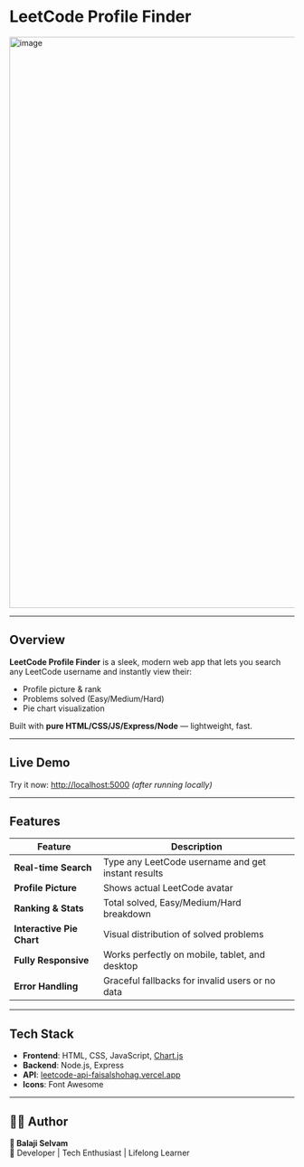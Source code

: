 # LeetCode Profile Finder

<img width="1915" height="1010" alt="image" src="https://github.com/user-attachments/assets/89f6e0b5-3ecd-4b92-bd6f-9ecfd91be64f" />


---

## Overview

**LeetCode Profile Finder** is a sleek, modern web app that lets you search any LeetCode username and instantly view their:

- Profile picture & rank
- Problems solved (Easy/Medium/Hard)
- Pie chart visualization


Built with  **pure HTML/CSS/JS/Express/Node** — lightweight, fast.

---

## Live Demo

Try it now: [http://localhost:5000](http://localhost:5000) *(after running locally)*

---

## Features

| Feature | Description |
|--------|-------------|
| **Real-time Search** | Type any LeetCode username and get instant results |
| **Profile Picture** | Shows actual LeetCode avatar |
| **Ranking & Stats** | Total solved, Easy/Medium/Hard breakdown |
| **Interactive Pie Chart** | Visual distribution of solved problems |
| **Fully Responsive** | Works perfectly on mobile, tablet, and desktop |
| **Error Handling** | Graceful fallbacks for invalid users or no data |

---

## Tech Stack

- **Frontend**: HTML, CSS, JavaScript, [Chart.js](https://www.chartjs.org)
- **Backend**: Node.js, Express
- **API**: [leetcode-api-faisalshohag.vercel.app](https://leetcode-api-faisalshohag.vercel.app)
- **Icons**: Font Awesome

---

## 🧑‍💻 Author

**👋 Balaji Selvam**  
📍 Developer | Tech Enthusiast | Lifelong Learner  


